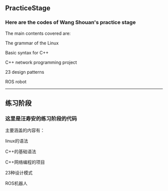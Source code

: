 ## PracticeStage
### Here are the codes of Wang Shouan's practice stage

The main contents covered are:

The grammar of the Linux

Basic syntax for C++

C++ network programming project

23 design patterns

ROS robot



***



## 练习阶段

### 这里是汪寿安的练习阶段的代码

主要涵盖的内容有：

linux的语法

C++的基础语法

C++网络编程的项目

23种设计模式

ROS机器人